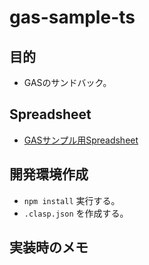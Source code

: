 # gas-sample-ts
## 目的
- GASのサンドバック。

## Spreadsheet
- [GASサンプル用Spreadsheet](https://docs.google.com/spreadsheets/d/1bgCurcCAEN1CATXEpAuAp0CsXda7UjJ1RucNE069MQI/edit?usp=sharing)

## 開発環境作成
- `npm install` 実行する。
- `.clasp.json` を作成する。

## 実装時のメモ
